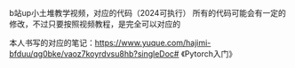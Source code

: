 b站up小土堆教学视频，对应的代码（2024可执行）
所有的代码可能会有一定的修改，不过只要按照视频教程，是完全可以对应的

本人书写的对应的笔记：https://www.yuque.com/hajimi-bfduu/qg0bke/vaoz7koyrdvsu8hb?singleDoc# 《Pytorch入门》
